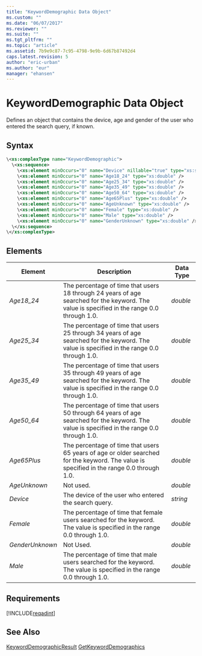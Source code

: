 ```yaml
---
title: "KeywordDemographic Data Object"
ms.custom: ""
ms.date: "06/07/2017"
ms.reviewer: ""
ms.suite: ""
ms.tgt_pltfrm: ""
ms.topic: "article"
ms.assetid: 7b9e9c87-7c95-4798-9e9b-6d67b87492d4
caps.latest.revision: 5
author: "eric-urban"
ms.author: "eur"
manager: "ehansen"
---
```

# KeywordDemographic Data Object
Defines an object that contains the device, age and gender of the user who entered the search query, if known.

## Syntax

```xml
\<xs:complexType name="KeywordDemographic">
  \<xs:sequence>
    \<xs:element minOccurs="0" name="Device" nillable="true" type="xs:string"/>
    \<xs:element minOccurs="0" name="Age18_24" type="xs:double" />
    \<xs:element minOccurs="0" name="Age25_34" type="xs:double" />
    \<xs:element minOccurs="0" name="Age35_49" type="xs:double" />
    \<xs:element minOccurs="0" name="Age50_64" type="xs:double" />
    \<xs:element minOccurs="0" name="Age65Plus" type="xs:double" />
    \<xs:element minOccurs="0" name="AgeUnknown" type="xs:double" />
    \<xs:element minOccurs="0" name="Female" type="xs:double" />
    \<xs:element minOccurs="0" name="Male" type="xs:double" />
    \<xs:element minOccurs="0" name="GenderUnknown" type="xs:double" />
  \</xs:sequence>
\</xs:complexType>
```

## <a name="Elements"></a>Elements

|Element|Description|Data Type|
|-----------|---------------|-------------|
|*Age18_24*|The percentage of time that users 18 through 24 years of age searched for the keyword. The value is specified in the range 0.0 through 1.0.|*double*|
|*Age25_34*|The percentage of time that users 25 through 34 years of age searched for the keyword. The value is specified in the range 0.0 through 1.0.|*double*|
|*Age35_49*|The percentage of time that users 35 through 49 years of age searched for the keyword. The value is specified in the range 0.0 through 1.0.|*double*|
|*Age50_64*|The percentage of time that users 50 through 64 years of age searched for the keyword. The value is specified in the range 0.0 through 1.0.|*double*|
|*Age65Plus*|The percentage of time that users 65 years of age or older searched for the keyword. The value is specified in the range 0.0 through 1.0.|*double*|
|*AgeUnknown*|Not used.|*double*|
|*Device*|The device of the user who entered the search query.|*string*|
|*Female*|The percentage of time that female users searched for the keyword. The value is specified in the range 0.0 through 1.0.|*double*|
|*GenderUnknown*|Not Used.|*double*|
|*Male*|The percentage of time that male users searched for the keyword. The value is specified in the range 0.0 through 1.0.|*double*|

## Requirements
[!INCLUDE[reqadint](../adinsight-api/includes/reqadint.md)]
## See Also
[KeywordDemographicResult](../adinsight-api/keyworddemographicresult-data-object.md)
[GetKeywordDemographics](../adinsight-api/getkeyworddemographics-service-operation.md)

